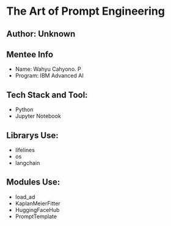 # The Art of Prompt Engineering

## Author: Unknown

## Mentee Info
- Name: Wahyu Cahyono. P
- Program: IBM Advanced AI

## Tech Stack and Tool:
- Python
- Jupyter Notebook

## Librarys Use:
- lifelines
- os
- langchain

## Modules Use:
- load_ad
- KaplanMeierFitter
- HuggingFaceHub
- PromptTemplate
